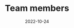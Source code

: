---
title: Team members
date: 2022-10-24

type: landing

sections:
  - block: people
    content:
      title: Meet the Team
      # Choose which groups/teams of users to display.
      #   Edit `user_groups` in each user's profile to add them to one or more of these groups.
      user_groups:
          - Principal Investigators
          - Researchers
          - Students
          - Administration
          - Visitors
          - Alumni
      sort_by: Params.weight
      sort_ascending: true
    design:
      show_organizations: true
      show_interests: true
      show_role: true
      show_social: false
---